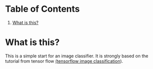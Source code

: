 
# Table of Contents

1.  [What is this?](#orgc825eae)



<a id="orgc825eae"></a>

# What is this?

This is a simple start for an image classifier. It is strongly based on the tutorial from tensor flow [(tensorflow image classification](https:https://www.tensorflow.org/lite/models/image_classification/overview)).

